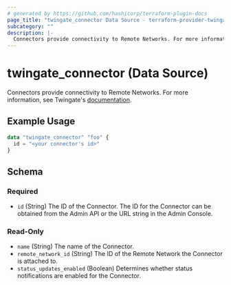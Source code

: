 ```yaml
---
# generated by https://github.com/hashicorp/terraform-plugin-docs
page_title: "twingate_connector Data Source - terraform-provider-twingate"
subcategory: ""
description: |-
  Connectors provide connectivity to Remote Networks. For more information, see Twingate's documentation https://docs.twingate.com/docs/understanding-access-nodes.
---
```


# twingate_connector (Data Source)

Connectors provide connectivity to Remote Networks. For more information, see Twingate's [documentation](https://docs.twingate.com/docs/understanding-access-nodes).

## Example Usage

```terraform
data "twingate_connector" "foo" {
  id = "<your connector's id>"
}
```

<!-- schema generated by tfplugindocs -->
## Schema

### Required

- `id` (String) The ID of the Connector. The ID for the Connector can be obtained from the Admin API or the URL string in the Admin Console.

### Read-Only

- `name` (String) The name of the Connector.
- `remote_network_id` (String) The ID of the Remote Network the Connector is attached to.
- `status_updates_enabled` (Boolean) Determines whether status notifications are enabled for the Connector.


